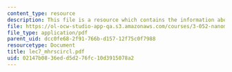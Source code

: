 ```yaml
---
content_type: resource
description: This file is a resource which contains the information about Mohr?s circle.
file: https://ol-ocw-studio-app-qa.s3.amazonaws.com/courses/3-052-nanomechanics-of-materials-and-biomaterials-spring-2007/02147b0836edd5d276fc10d3915078a2_lec7_mhrscircl.pdf
file_type: application/pdf
parent_uid: dcc0fe68-2f91-766b-d157-12f75c0f7988
resourcetype: Document
title: lec7_mhrscircl.pdf
uid: 02147b08-36ed-d5d2-76fc-10d3915078a2
---
```

